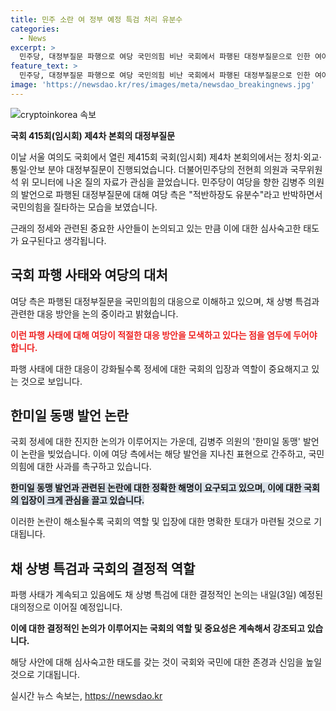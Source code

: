 ```yaml
---
title: 민주 소란 여 정부 예정 특검 처리 유분수
categories:
  - News
excerpt: >
  민주당, 대정부질문 파행으로 여당 국민의힘 비난 국회에서 파행된 대정부질문으로 인한 여야 간 갈등이 고조되고 있습니다. 국민의힘의 대정부질문 방해에 대해 민주당은 국민의 관심을 끌며, 채 상병 특검법 표결을 늦추기 위한 의도를 비판하고 있습니다. 이에 대한 국민의힘의 대응 방안과 논의가 이루어지고 있으며, 본회의 파행이 지속돼도 채 상병 특검은 예정대로 처리될 예정입니다.
feature_text: >
  민주당, 대정부질문 파행으로 여당 국민의힘 비난 국회에서 파행된 대정부질문으로 인한 여야 간 갈등이 고조되고 있습니다. 국민의힘의 대정부질문 방해에 대해 민주당은 국민의 관심을 끌며, 채 상병 특검법 표결을 늦추기 위한 의도를 비판하고 있습니다. 이에 대한 국민의힘의 대응 방안과 논의가 이루어지고 있으며, 본회의 파행이 지속돼도 채 상병 특검은 예정대로 처리될 예정입니다.
image: 'https://newsdao.kr/res/images/meta/newsdao_breakingnews.jpg'
---
```


<p><img src="https://newsdao.kr/res/images/meta/newsdao_breakingnews.jpg" alt="cryptoinkorea 속보" /></p>

<p><b>국회 415회(임시회) 제4차 본회의 대정부질문</b></p>

<p>이날 서울 여의도 국회에서 열린 제415회 국회(임시회) 제4차 본회의에서는 정치·외교·통일·안보 분야 대정부질문이 진행되었습니다. 더불어민주당의 전현희 의원과 국무위원석 위 모니터에 나온 질의 자료가 관심을 끌었습니다. 민주당이 여당을 향한 김병주 의원의 발언으로 파행된 대정부질문에 대해 여당 측은 "적반하장도 유분수"라고 반박하면서 국민의힘을 질타하는 모습을 보였습니다. </p>

<p>근래의 정세와 관련된 중요한 사안들이 논의되고 있는 만큼 이에 대한 심사숙고한 태도가 요구된다고 생각됩니다.</p>

<p data-ke-size="size16"></p>

<h2 data-ke-size="size26">국회 파행 사태와 여당의 대처</h2>

<p>여당 측은 파행된 대정부질문을 국민의힘의 대응으로 이해하고 있으며, 채 상병 특검과 관련한 대응 방안을 논의 중이라고 밝혔습니다. </p>

<p><b><span style="color: #ee2323;">이런 파행 사태에 대해 여당이 적절한 대응 방안을 모색하고 있다는 점을 염두에 두어야 합니다.</span></b></p>

<p>파행 사태에 대한 대응이 강화될수록 정세에 대한 국회의 입장과 역할이 중요해지고 있는 것으로 보입니다.</p>

<p data-ke-size="size16"></p>

<h2 data-ke-size="size26">한미일 동맹 발언 논란</h2>

<p>국회 정세에 대한 진지한 논의가 이루어지는 가운데, 김병주 의원의 '한미일 동맹' 발언이 논란을 빚었습니다. 이에 여당 측에서는 해당 발언을 지나친 표현으로 간주하고, 국민의힘에 대한 사과를 촉구하고 있습니다.</p>

<p><b><span style="background-color: #21538527;">한미일 동맹 발언과 관련된 논란에 대한 정확한 해명이 요구되고 있으며, 이에 대한 국회의 입장이 크게 관심을 끌고 있습니다.</span></b></p>

<p>이러한 논란이 해소될수록 국회의 역할 및 입장에 대한 명확한 토대가 마련될 것으로 기대됩니다.</p>

<p data-ke-size="size16"></p>

<h2 data-ke-size="size26">채 상병 특검과 국회의 결정적 역할</h2>

<p>파행 사태가 계속되고 있음에도 채 상병 특검에 대한 결정적인 논의는 내일(3일) 예정된 대의정으로 이어질 예정입니다. </p>

<p><b>이에 대한 결정적인 논의가 이루어지는 국회의 역할 및 중요성은 계속해서 강조되고 있습니다.</b></p>

<p>해당 사안에 대해 심사숙고한 태도를 갖는 것이 국회와 국민에 대한 존경과 신임을 높일 것으로 기대됩니다.</p>

<p data-ke-size="size16"></p>

<p data-ke-size="size16"></p>
실시간 뉴스 속보는, <a href="https://newsdao.kr" rel="dofollow">https://newsdao.kr</a>



